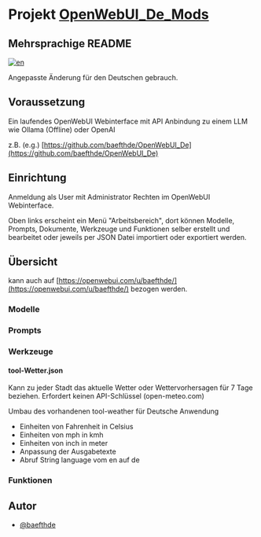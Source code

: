 # Projekt [OpenWebUI_De_Mods](https://github.com/baefthde/OpenWebUI_De_Mods/)

## Mehrsprachige README
[![en](https://img.shields.io/badge/lang-en-red.svg)](https://github.com/baefthde/OpenWebUI_De_Mods/blob/master/README.en.md)

Angepasste Änderung für den Deutschen gebrauch.

## Voraussetzung

Ein laufendes OpenWebUI Webinterface mit API Anbindung zu einem LLM  wie Ollama (Offline) oder OpenAI

z.B. (e.g.) [https://github.com/baefthde/OpenWebUI_De](https://github.com/baefthde/OpenWebUI_De)

## Einrichtung

Anmeldung als User mit Administrator Rechten im OpenWebUI Webinterface.

Oben links erscheint ein Menü "Arbeitsbereich", dort können Modelle, Prompts, Dokumente, Werkzeuge und Funktionen selber erstellt und bearbeitet oder jeweils per JSON Datei importiert oder exportiert werden.

## Übersicht
kann auch auf [https://openwebui.com/u/baefthde/](https://openwebui.com/u/baefthde/) bezogen werden.

### Modelle
### Prompts
### Werkzeuge

#### tool-Wetter.json

Kann zu jeder Stadt das aktuelle Wetter oder Wettervorhersagen für 7 Tage beziehen.
Erfordert keinen API-Schlüssel (open-meteo.com)

Umbau des vorhandenen tool-weather für Deutsche Anwendung
 - Einheiten von Fahrenheit in Celsius
 - Einheiten von mph in kmh
 - Einheiten von inch in meter
 - Anpassung der Ausgabetexte
 - Abruf String language vom en auf de

### Funktionen

## Autor

- [@baefthde](https://www.github.com/baefthde)
